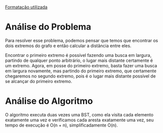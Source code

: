 [Formatação utilizada](https://katex.org/docs/supported.html)
# Análise do Problema
Para resolver esse problema, podemos pensar que temos que encontrar os dois extremos do grafo e então calcular a distância entre eles. 

Encontrar o primeiro extremo é possível fazendo uma busca em largura, partindo de qualquer ponto arbitrário, o lugar mais distante certamente é um extremo. Agora, em posse do primeiro extremo, basta fazer uma busca em largura novamente, mas partindo do primeiro extremo, que certamente chegaremos no segundo extremo, pois é o lugar mais distante possível de se alcançar do primeiro extremo. 

# Análise do Algoritmo
O algoritmo executa duas vezes uma BST, como ela visita cada elemento exatamente uma vez e verificamos cada aresta exatamente uma vez, seu tempo de execução é O(n + n), simplificadamente O(n). 